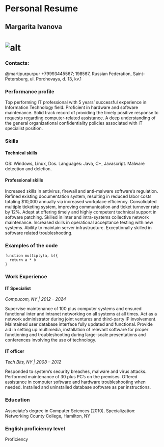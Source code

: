 # Personal Resume
## Margarita Ivanova
![alt](ava.avif)
==========================================================
### Contacts: 
@martipurpurpur +79993445567; 198567, Russian Federation, Saint-Petersburg, ul. Porohovaya, d. 13, kv.1
### Performance profile
Top performing IT professional with 5 years’ successful experience in Information Technology field. Proficient in hardware and software maintenance. Solid track record of providing the timely positive response to requests regarding computer-related assistance. A deep understanding of the general organizational confidentiality policies associated with IT specialist position.
### Skills
#### Technical skills
OS: Windows, Linux, Dos.
Languages: Java, C+, Javascript.
Malware detection and deletion.
#### Professional skills
Increased skills in antivirus, firewall and anti-malware software’s regulation.
Refined existing documentation system, resulting in reduced labor costs totaling $10,000 annually via increased workplace efficiency.
Consolidated multiple ticketing system, improving communication and ticket turnover rate by 12%.
Adept at offering timely and highly competent technical support in software patching.
Skilled in inter and intra-systems collective network maintenance.
Increased skills in operational acceptance testing with new systems.
Ability to maintain server infrastructure.
Exceptionally skilled in software related troubleshooting. 

### Examples of the code
```
function multiply(a, b){
  return a * b
}
```
### Work Experience

#### IT Specialist 
_Compucom, NY | 2012 – 2024_

Supervise maintenance of 100 plus computer systems and ensured functional inter and intranet networking on all systems at all times.
Act as a network administrator during joint ventures and third-party IP involvement.
Maintained user database interface fully updated and functional.
Provide aid in setting up multimedia, installation of relevant software for proper functioning and troubleshooting during large-scale presentations and conferences involving the use of technology.
#### IT officer
_Tech Bits, NY |  2008 – 2012_

Responded to system’s security breaches, malware and virus attacks.
Performed maintenance of 30 plus PC’s on the premises.
Offered assistance in computer software and hardware troubleshooting when needed.
Installed and uninstalled database software as per instructions.
### Education
Associate’s degree in Computer Sciences (2010).
Specialization: Networking
County College, Hamilton, NY
### English proficiency level
Proficiency

